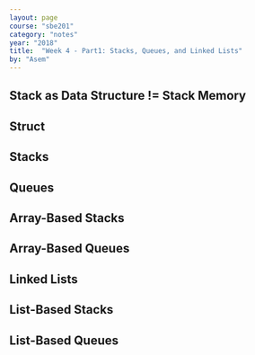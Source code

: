 ```yaml
---
layout: page
course: "sbe201"
category: "notes"
year: "2018"
title:  "Week 4 - Part1: Stacks, Queues, and Linked Lists"
by: "Asem"
---
```


## Stack as Data Structure != Stack Memory

## Struct

## Stacks

## Queues

## Array-Based Stacks

## Array-Based Queues

## Linked Lists

## List-Based Stacks

## List-Based Queues
